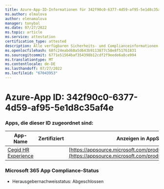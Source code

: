 ```yaml
---
title: Azure-App-ID-Informationen für 342f90c0-6377-4d59-af95-5e1d8c35af4e
ms.author: elmalova
author: elenamalova
manager: tonybal
ms.date: 07/27/2022
ms.topic: article
ms.service: attestation
certification_type: attested
description: Alle verfügbaren Sicherheits- und Complianceinformationen für 342f90c0-6377-4d59-af95-5e1d8c35af4e.
ms.openlocfilehash: 68fc24eabd60a5d643b9113877c58e8f51761831
ms.sourcegitcommit: 6771e51564baf354398b12cdf2f9eede6a8ce994
ms.translationtype: MT
ms.contentlocale: de-DE
ms.lasthandoff: 07/27/2022
ms.locfileid: "67043953"
---
```

# <a name="azure-app-id-342f90c0-6377-4d59-af95-5e1d8c35af4e"></a>Azure-App ID: 342f90c0-6377-4d59-af95-5e1d8c35af4e


### <a name="apps-associated-with-this-id"></a>Apps, die dieser ID zugeordnet sind:
| **App-Name** | **Zertifiziert** | **Anzeigen in AppSource** |
|--------------|---------------|-----------------------|
| [Cegid HR Experience](../forward/WA200004302.md) |  | [https://appsource.microsoft.com/product/office/WA200004302](https://appsource.microsoft.com/product/office/WA200004302) |

### <a name="microsoft-365-app-compliance-status"></a>Microsoft 365 App Compliance-Status
- Herausgebernachweisstatus: Abgeschlossen
